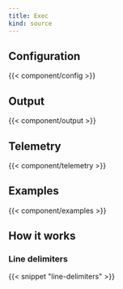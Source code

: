 ```yaml
---
title: Exec
kind: source
---
```


## Configuration

{{< component/config >}}

## Output

{{< component/output >}}

## Telemetry

{{< component/telemetry >}}

## Examples

{{< component/examples >}}

## How it works

### Line delimiters

{{< snippet "line-delimiters" >}}
